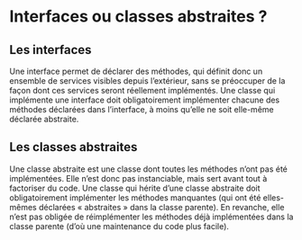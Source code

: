 # Interfaces ou classes abstraites ?

## Les interfaces

Une interface permet de déclarer des méthodes, qui définit donc un ensemble de services visibles depuis l’extérieur, sans se préoccuper de la façon dont ces services seront réellement implémentés. Une classe qui implémente une interface doit obligatoirement implémenter chacune des méthodes déclarées dans l’interface, à moins qu’elle ne soit elle-même déclarée abstraite.

## Les classes abstraites

Une classe abstraite est une classe dont toutes les méthodes n’ont pas été implémentées. Elle n’est donc pas instanciable, mais sert avant tout à factoriser du code. Une classe qui hérite d’une classe abstraite doit obligatoirement implémenter les méthodes manquantes (qui ont été elles-mêmes déclarées « abstraites » dans la classe parente). En revanche, elle n’est pas obligée de réimplémenter les méthodes déjà implémentées dans la classe parente (d’où une maintenance du code plus facile).